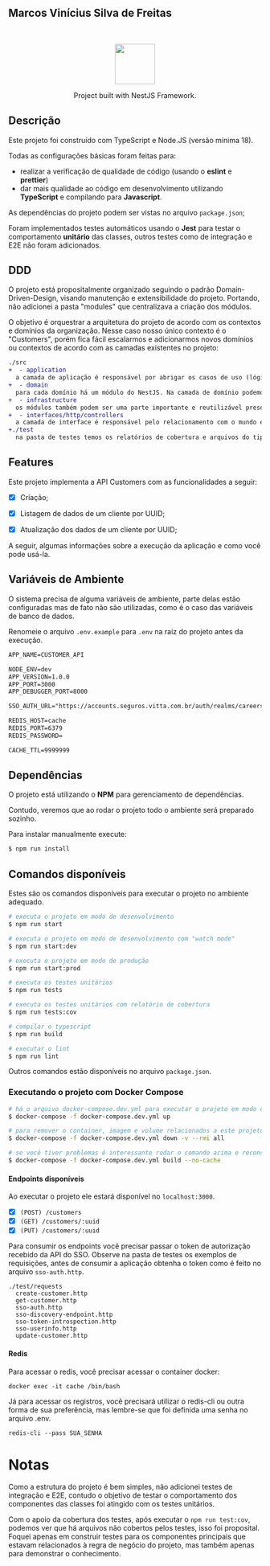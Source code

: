 
## Marcos Vinícius Silva de Freitas
<br>
<p align="center">
<img src="https://nestjs.com/img/logo_text.svg" width="80">
</p>

<p align="center">Project built with NestJS Framework.</p>

## Descrição

Este projeto foi construído com TypeScript e Node.JS (versão mínima 18).

Todas as configurações básicas foram feitas para:

- realizar a verificação de qualidade de código (usando o **eslint** e **prettier**)
- dar mais qualidade ao código em desenvolvimento utilizando **TypeScript** e compilando para **Javascript**.

As dependências do projeto podem ser vistas no arquivo `package.json`;

Foram implementados testes automáticos usando o **Jest** para testar o comportamento **unitário** das classes, outros testes como de integração e E2E não foram adicionados.

## DDD

O projeto está propositalmente organizado seguindo o padrão Domain-Driven-Design, visando manutenção e extensibilidade do projeto. Portando, não adicionei a pasta "modules" que centralizava a criação dos módulos.

O objetivo é orquestrar a arquitetura do projeto de acordo com os contextos e domínios da organização. Nesse caso nosso único contexto é o "Customers", porém fica fácil escalarmos e adicionarmos novos domínios ou contextos de acordo com as camadas existentes no projeto:

```diff
./src
+  - application
  a camada de aplicação é responsável por abrigar os casos de uso (lógica antes das regras de negócio) e despachar o processamento para os serviços do domínio relacionado.
+  - domain
  para cada domínio há um módulo do NestJS. Na camada de domínio podemos colocar a regra de negócio propriamente dita, essa solicita estruturaas como repositórios, componentes de infraestrutura, etc, para realizar as operações.
+  - infrastructure
  os módulos também podem ser uma parte importante e reutilizável presente em outras camadas da aplicação, por exemplo em infraestrutura temos o módulo de cache.
+  - interfaces/http/controllers
  a camada de interface é responsável pelo relacionamento com o mundo exterior.
+./test
  na pasta de testes temos os relatórios de cobertura e arquivos do tipo .http para execução manual de requisições. Aqui podemos extender para termos testes de integração e E2E.
```
## Features

Este projeto implementa a API Customers com as funcionalidades a seguir:
- [x] Criação;
- [x] Listagem de dados de um cliente por UUID;
- [X] Atualização dos dados de um cliente por UUID;


A seguir, algumas informações sobre a execução da aplicação e como você pode usá-la.

## Variáveis de Ambiente

O sistema precisa de alguma variáveis de ambiente, parte delas estão configuradas mas de fato não são utilizadas, como é o caso das variáveis de banco de dados.


Renomeie o arquivo `.env.example` para `.env` na raiz do projeto antes da execução.


```diff
APP_NAME=CUSTOMER_API

NODE_ENV=dev
APP_VERSION=1.0.0
APP_PORT=3000
APP_DEBUGGER_PORT=8000

SSO_AUTH_URL="https://accounts.seguros.vitta.com.br/auth/realms/careers/protocol/openid-connect"

REDIS_HOST=cache
REDIS_PORT=6379
REDIS_PASSWORD=

CACHE_TTL=9999999
```

## Dependências

O projeto está utilizando o **NPM** para gerenciamento de dependências.

Contudo, veremos que ao rodar o projeto todo o ambiente será preparado sozinho.

Para instalar manualmente execute:

```bash
$ npm run install
```

## Comandos disponíveis

Estes são os comandos disponíveis para executar o projeto no ambiente adequado.

```bash
# executa o projeto em modo de desenvolvimento
$ npm run start

# executa o projeto em modo de desenvolvimento com "watch mode"
$ npm run start:dev

# executa o projeto em modo de produção
$ npm run start:prod

# executa os testes unitários
$ npm run tests

# executa os testes unitários com relatório de cobertura
$ npm run tests:cov

# compilar o typescript
$ npm run build

# executar o lint
$ npm run lint

```

Outros comandos estão disponíveis no arquivo `package.json`.

### Executando o projeto com Docker Compose
```bash
# há o arquivo docker-compose.dev.yml para executar o projeto em modo de desenvolvimento
$ docker-compose -f docker-compose.dev.yml up

# para remover o container, imagem e volume relacionados a este projeto:
$ docker-compose -f docker-compose.dev.yml down -v --rmi all

# se você tiver problemas é interessante rodar o comando acima e reconstruir a imagem sem cache, após isso você pode subir o container novamente
$ docker-compose -f docker-compose.dev.yml build --no-cache
```

#### Endpoints disponíveis

Ao executar o projeto ele estará disponível no `localhost:3000`.

- [x] `(POST) /customers`
- [x] `(GET) /customers/:uuid`
- [x] `(PUT) /customers/:uuid`

Para consumir os endpoints você precisar passar o token de autorização recebido da API do SSO.
Observe na pasta de testes os exemplos de requisições, antes de consumir a aplicação obtenha o token como é feito no arquivo `sso-auth.http`.

```
./test/requests
  create-customer.http
  get-customer.http
  sso-auth.http
  sso-discovery-endpoint.http
  sso-token-introspection.http
  sso-userinfo.http
  update-customer.http
```

#### Redis

Para acessar o redis, você precisar acessar o container docker:

```
docker exec -it cache /bin/bash
```

Já para acessar os registros, você precisará utilizar o redis-cli ou outra forma de sua preferência, mas lembre-se que foi definida uma senha no arquivo .env.

```
redis-cli --pass SUA_SENHA
```

# Notas

Como a estrutura do projeto é bem simples, não adicionei testes de integração e E2E, contudo o objetivo de testar o comportamento dos componentes das classes foi atingido com os testes unitários.

Com o apoio da cobertura dos testes, após executar o `npm run test:cov`, podemos ver que há arquivos não cobertos pelos testes, isso foi proposital. Foquei apenas em construir testes para os componentes principais que estavam relacionados à regra de negócio do projeto, mas também apenas para demonstrar o conhecimento.
